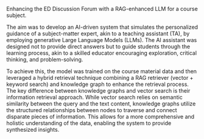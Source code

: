 Enhancing the ED Discussion Forum with a RAG-enhanced LLM for a course subject. 

The aim was to develop an AI-driven system that simulates the personalized guidance of a subject-matter expert, 
akin to a teaching assistant (TA), by employing generative Large Language Models (LLMs). The AI assistant was 
designed not to provide direct answers but to guide students through the learning process, akin to a skilled
educator encouraging exploration, critical thinking, and problem-solving.

To achieve this, the model was trained on the course material data and then leveraged a hybrid retrieval
technique combining a RAG retriever (vector + keyword search) and knowledge graph to enhance the retrieval
process. The key difference between knowledge graphs and vector search is their information retrieval approach. 
While vector search relies on semantic similarity between the query and the text content, knowledge
graphs utilize the structured relationships between nodes to traverse and connect disparate pieces of
information. This allows for a more comprehensive and holistic understanding of the data, enabling the system
to provide synthesized insights.
